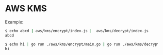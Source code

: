 # AWS KMS

Example:

```bash
$ echo abcd | aws/kms/encrypt/index.js |  aws/kms/decrypt/index.js
abcd
```

```bash
$ echo hi | go run ./aws/kms/encrypt/main.go | go run ./aws/kms/decrypt/main.go
hi
```
